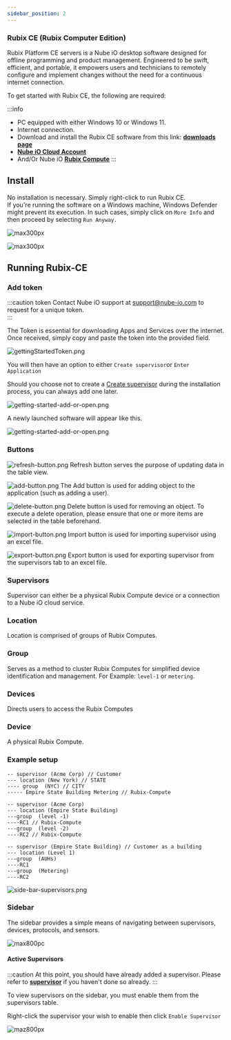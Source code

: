 ```yaml
---
sidebar_position: 2
---
```


### Rubix CE (Rubix Computer Edition)

Rubix Platform CE servers is a Nube iO desktop software designed for offline programming and product management. 
Engineered to be swift, efficient, and portable, it empowers users and technicians
to remotely configure and implement changes without the need for a continuous internet connection.

To get started with Rubix CE, the following are required:

:::info
* PC equipped with either Windows 10 or Windows 11.
* Internet connection.
* Download and install the Rubix CE software from this link: **[downloads page](download.md#download)**
* **[Nube iO Cloud Account](docker.md#nube-io-cloud-account)**
* And/Or Nube iO **[Rubix Compute](../../hardware/controllers/supervisors/rubix-compute/overview.md)**
:::

  

## Install

No installation is necessary. Simply right-click to run Rubix CE. <br/>
If you're running the software on a Windows machine, Windows Defender might prevent its execution. In such cases, simply click on `More Info` and then proceed by selecting `Run Anyway.`

![max300px](../img/apps/more-info.png)


![max300px](../img/apps/run-anyway.png)

## Running Rubix-CE

### Add token


:::caution token
Contact Nube iO support at support@nube-io.com to request for a unique token. <br/>
:::


The Token is essential for downloading Apps and Services over the internet. Once received, simply copy and paste the token into the provided field.

![gettingStartedToken.png](../img/apps/getting-started-token.png)

You will then have an option to either `Create supervisor`or `Enter Application`

Should you choose not to create a [Create supervisor](supervisor.md#supervisor) during the installation process, you can always add one later.

![getting-started-add-or-open.png](../img/apps/getting-started-add-or-open.png)

A newly launched software will appear like this.

![getting-started-add-or-open.png](../img/apps/fresh-start.png)

### Buttons

![refresh-button.png](../img/apps/refresh-button.png)  Refresh button serves the purpose of updating data in the table view.

![add-button.png](../img/apps/add-button.png)  The Add button is used for adding object to the application (such as
adding a user).

![delete-button.png](../img/apps/delete-button.png)  Delete button is used for removing an object. To execute a delete operation,
please ensure that one or more items are selected in the table beforehand.

![import-button.png](../img/apps/import-button.png)  Import button is used for importing supervisor using an excel file.

![export-button.png](../img/apps/export-button.png)  Export button is used for exporting supervisor from the supervisors tab to an excel file.


### Supervisors

Supervisor can either be a physical Rubix Compute device or a connection to a Nube iO cloud service.

### Location

Location is comprised of groups of Rubix Computes.

### Group

Serves as a method to cluster Rubix Computes for simplified device identification and management. For Example: `level-1` or `metering`.

### Devices
Directs users to access the Rubix Computes

### Device
A physical Rubix Compute.

### Example setup

```
-- supervisor (Acme Corp) // Customer
--- location (New York) // STATE
---- group  (NYC) // CITY
----- Empire State Building Metering // Rubix-Compute
```

```
-- supervisor (Acme Corp) 
--- location (Empire State Building)
---group  (level -1) 
----RC1 // Rubix-Compute
---group  (level -2)
----RC2 // Rubix-Compute
```

```
-- supervisor (Empire State Building) // Customer as a building
--- location (Level 1)
---group  (AUHs)
----RC1 
---group  (Metering)
----RC2
```

![side-bar-supervisors.png](img/side-bar-supervisors.png)


### Sidebar

The sidebar provides a simple means of navigating between supervisors, devices, protocols, and sensors.

![max800pc](img/sidebar.png)

#### Active Supervisors

:::caution
At this point, you should have already added a supervisor. Please refer to **[supervisor](supervisor.md)** if you haven't done so already. 
:::

To view supervisors on the sidebar, you must enable them from the supervisors table.

Right-click the supervisor your wish to enable then click `Enable Supervisor`

![maz800px](img/enable-supervisor.png)













